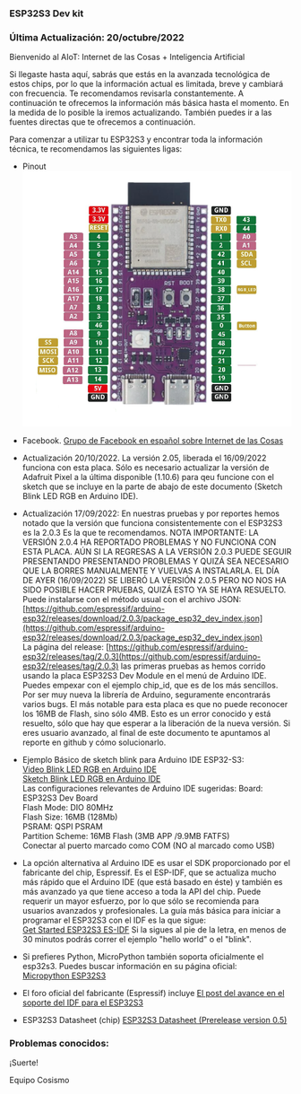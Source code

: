 ### ESP32S3 Dev kit

### Última Actualización: 20/octubre/2022
Bienvenido al AIoT: Internet de las Cosas + Inteligencia Artificial

Si llegaste hasta aquí, sabrás que estás en la avanzada tecnológica de estos chips, por lo que la información actual es limitada, breve y cambiará con frecuencia. Te recomendamos revisarla constantemente.
A continuación te ofrecemos la información más básica hasta el momento. En la medida de lo posible la iremos actualizando.  También puedes ir a las fuentes directas que te ofrecemos a continuación.

Para comenzar a utilizar tu ESP32S3 y encontrar toda la información técnica, te recomendamos las siguientes ligas:

* Pinout   
![esp32s3 pinout](https://raw.githubusercontent.com/cosismo/esp32-s3/gh-pages/Purple-S3-pinout.png)


* Facebook.
[Grupo de Facebook en español sobre Internet de las Cosas](https://www.facebook.com/groups/724628401049648/)

* Actualización 20/10/2022. La versión 2.05, liberada el 16/09/2022 funciona con esta placa. Sólo es necesario actualizar la versión de Adafruit Pixel a la última disponible (1.10.6) para qeu funcione con el sketch que se incluye en la parte de abajo de este documento (Sketch Blink LED RGB en Arduino IDE).
* Actualización 17/09/2022:  En nuestras pruebas y por reportes hemos notado que la versión que funciona consistentemente con el ESP32S3 es la 2.0.3 Es la que te recomendamos.   NOTA IMPORTANTE:  LA VERSIÓN 2.0.4 HA REPORTADO PROBLEMAS Y NO FUNCIONA CON ESTA PLACA. AÚN SI LA REGRESAS A LA VERSIÓN 2.0.3 PUEDE SEGUIR PRESENTANDO PRESENTANDO PROBLEMAS Y QUIZÁ SEA NECESARIO QUE LA BORRES MANUALMENTE Y VUELVAS A INSTALARLA.  EL DÍA DE AYER (16/09/2022) SE LIBERÓ LA VERSIÓN 2.0.5 PERO NO NOS HA SIDO POSIBLE HACER PRUEBAS, QUIZÁ ESTO YA SE HAYA RESUELTO.
Puede instalarse con el método usual con el archivo JSON:  
[https://github.com/espressif/arduino-esp32/releases/download/2.0.3/package_esp32_dev_index.json](https://github.com/espressif/arduino-esp32/releases/download/2.0.3/package_esp32_dev_index.json)  
La página del release:
[https://github.com/espressif/arduino-esp32/releases/tag/2.0.3](https://github.com/espressif/arduino-esp32/releases/tag/2.0.3)
las primeras pruebas as hemos corrido usando la placa ESP32S3 Dev Module en el menú de Arduino IDE.  Puedes empexar con el ejemplo chip_id, que es de los más sencillos.
Por ser muy nueva la librería de Arduino, seguramente encontrarás varios bugs. El más notable para esta placa es que no puede reconocer los 16MB de Flash, sino sólo 4MB. Esto es un error conocido y está resuelto, sólo que hay que esperar a la liberación de la nueva versión.  Si eres usuario avanzado, al final de este documento te apuntamos al reporte en github y cómo solucionarlo. 

* Ejemplo Básico de sketch blink para Arduino IDE ESP32-S3:  
[Video Blink LED RGB en Arduino IDE](https://www.youtube.com/watch?v=5k669MCECUY&ab_channel=CosismoIoT)  
[Sketch Blink LED RGB en Arduino IDE](https://gist.github.com/cosismo/5c7ef47be6f8b82ce6f2192ec6813e6a)  
Las configuraciones relevantes de Arduino IDE sugeridas:
Board: ESP32S3 Dev Board  
Flash Mode: DIO 80MHz  
Flash Size: 16MB (128Mb)  
PSRAM: QSPI PSRAM  
Partition Scheme: 16MB Flash (3MB APP /9.9MB FATFS)  
Conectar al puerto marcado como COM (NO al marcado como USB)  

* La opción alternativa al Arduino IDE es usar el SDK proporcionado por el fabricante del chip, Espressif. Es el ESP-IDF, que se actualiza mucho más rápido que el Arduino IDE (que está basado en éste)  y también es más avanzado ya que tiene acceso a toda la API del chip. Puede requerir un mayor esfuerzo, por lo que sólo se recomienda para usuarios avanzados y profesionales.  La guía más básica para iniciar a programar el ESP32S3 con el IDF es la que sigue:  
[Get Started ESP32S3 ES-IDF](https://docs.espressif.com/projects/esp-idf/en/latest/esp32s3/get-started/index.html)
Si la sigues al pie de la letra, en menos de 30 minutos podrás correr el ejemplo "hello world" o el "blink".

* Si prefieres Python, MicroPython también soporta oficialmente el esp32s3. Puedes buscar información en su página oficial:  
[Micropython ESP32S3](https://micropython.org/download/GENERIC_S3/) 

* El foro oficial del fabricante (Espressif) incluye
[El post del avance en el soporte del IDF para el ESP32S3 ](https://www.esp32.com/viewtopic.php?t=21906)


* ESP32S3 Datasheet (chip)
[ESP32S3 Datasheet (Prerelease version 0.5) ](https://github.com/cosismo/esp32-s3/raw/gh-pages/esp32-s3_datasheet_en.pdf)

### Problemas conocidos:  





¡Suerte!  

   Equipo Cosismo




